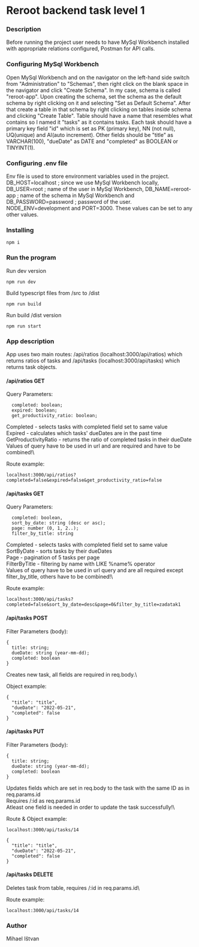 # Reroot backend task level 1 

### Description
Before running the project user needs to have MySql Workbench installed with appropriate relations configured, Postman for API calls.

### Configuring MySql Workbench

Open MySql Workbench and on the navigator on the left-hand side switch from "Administration" to "Schemas", then right click on the blank space in the navigator and click "Create Schema". In my case, schema is called "reroot-app". Upon creating the schema, set the schema as the default schema by right clicking on it and selecting "Set as Default Schema". After that create a table in that schema by right clicking on tables inside schema and clicking "Create Table". Table should have a name that resembles what contains so I named it "tasks" as it contains tasks. Each task should have a primary key field "id" which is set as PK (primary key), NN (not null), UQ(unique) and AI(auto increment). Other fields should be "title" as VARCHAR(100), "dueDate" as DATE and "completed" as BOOLEAN or TINYINT(1). 

### Configuring .env file

Env file is used to store environment variables used in the project. DB_HOST=localhost ; since we use MySql Workbench locally, DB_USER=root ; name of the user in MySql Workbench, DB_NAME=reroot-app ; name of the schema in MySql Workbench and DB_PASSWORD=password ; password of the user. NODE_ENV=development and PORT=3000. These values can be set to any other values. 

### Installing

```
npm i
```

### Run the program

Run dev version
```
npm run dev
```

Build typescript files from /src to /dist
```
npm run build
```

Run build /dist version
```
npm run start
```

### App description

App uses two main routes: /api/ratios (localhost:3000/api/ratios) which returns ratios of tasks and /api/tasks (localhost:3000/api/tasks) which returns task objects.

#### /api/ratios GET

Query Parameters:
```
  completed: boolean;
  expired: boolean;
  get_productivity_ratio: boolean;
```
Completed - selects tasks with completed field set to same value\
Expired - calculates which tasks' dueDates are in the past time\
GetProductivityRatio - returns the ratio of completed tasks in their dueDate\
Values of query have to be used in url and are required and have to be combined!\

Route example: 
```
localhost:3000/api/ratios?completed=false&expired=false&get_productivity_ratio=false
```

#### /api/tasks GET

Query Parameters:
```
  completed: boolean,
  sort_by_date: string (desc or asc);
  page: number (0, 1, 2..);
  filter_by_title: string
```
Completed - selects tasks with completed field set to same value\
SortByDate - sorts tasks by their dueDates\
Page - pagination of 5 tasks per page\
FilterByTitle - filtering by name with LIKE %name% operator\
Values of query have to be used in url query and are all required except filter_by_title, others have to be combined!\

Route example: 
```
localhost:3000/api/tasks?completed=false&sort_by_date=desc&page=0&filter_by_title=zadatak1
```

#### /api/tasks POST

Filter Parameters (body):
```
{
  title: string;
  dueDate: string (year-mm-dd);
  completed: boolean
}
```
Creates new task, all fields are required in req.body.\

Object example:
```
{
  "title": "title",
  "dueDate": "2022-05-21",
  "completed": false
}
```

#### /api/tasks PUT

Filter Parameters (body):
```
{
  title: string;
  dueDate: string (year-mm-dd);
  completed: boolean
}
```
Updates fields which are set in req.body to the task with the same ID as in req.params.id\
Requires /:id as req.params.id\
Atleast one field is needed in order to update the task successfully!\

Route & Object example:
```
localhost:3000/api/tasks/14
```
```
{
  "title": "title",
  "dueDate": "2022-05-21",
  "completed": false
}
```

#### /api/tasks DELETE

Deletes task from table, requires /:id in req.params.id\

Route example: 
```
localhost:3000/api/tasks/14
```

### Author

Mihael Ištvan
